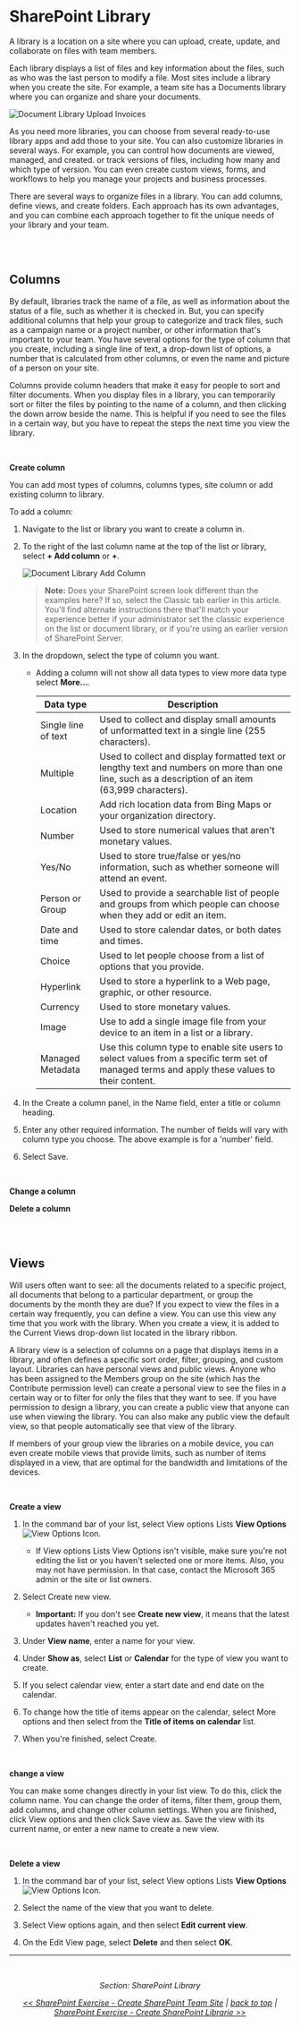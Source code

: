 <a id="top" />

<a id="sharepoint" />

# SharePoint Library

A library is a location on a site where you can upload, create, update, and collaborate on files with team members. 

Each library displays a list of files and key information about the files, such as who was the last person to modify a file. Most sites include a library when you create the site. For example, a team site has a Documents library where you can organize and share your documents.

![Document Library Upload Invoices](https://www.rramoscabral.com/training/assets/MSSharePoint/DocumentLibraryUploadInvoices.png)

As you need more libraries, you can choose from several ready-to-use library apps and add those to your site. You can also customize libraries in several ways. For example, you can control how documents are viewed, managed, and created. or track versions of files, including how many and which type of version. You can even create custom views, forms, and workflows to help you manage your projects and business processes.


There are several ways to organize files in a library. You can add columns, define views, and create folders. Each approach has its own advantages, and you can combine each approach together to fit the unique needs of your library and your team.

<br>

<a id="columns" />

<br/>

## Columns

By default, libraries track the name of a file, as well as information about the status of a file, such as whether it is checked in. But, you can specify additional columns that help your group to categorize and track files, such as a campaign name or a project number, or other information that's important to your team. You have several options for the type of column that you create, including a single line of text, a drop-down list of options, a number that is calculated from other columns, or even the name and picture of a person on your site.

Columns provide column headers that make it easy for people to sort and filter documents. When you display files in a library, you can temporarily sort or filter the files by pointing to the name of a column, and then clicking the down arrow beside the name. This is helpful if you need to see the files in a certain way, but you have to repeat the steps the next time you view the library.


<br/>

**Create column**

You can add most types of columns, columns types, site column or add existing column to library.

To add a column:
1. Navigate to the list or library you want to create a column in.
1. To the right of the last column name at the top of the list or library, select **+ Add column** or **+**.

    ![Document Library Add Column](ttps://www.rramoscabral.com/training/assets/MSSharePoint/DocumentLibraryAddColumn.png)


    > **Note:** Does your SharePoint screen look different than the examples here? If so, select the Classic tab earlier in this article. You'll find alternate instructions there that'll match your experience better if your administrator set the classic experience on the list or document library, or if you're using an earlier version of SharePoint Server. 

1. In the dropdown, select the type of column you want.

    - Adding a column will not show all data types to view more data type select **More...**.

        | Data type | Description |
        | --- | --- | 
        | Single line of text | Used to collect and display small amounts of unformatted text in a single line (255 characters). |
        | Multiple | Used to collect and display formatted text or lengthy text and numbers on more than one line, such as a description of an item (63,999 characters).|
        | Location | Add rich location data from Bing Maps or your organization directory. |
        | Number | Used to store numerical values that aren't monetary values.|
        | Yes/No | Used to store true/false or yes/no information, such as whether someone will attend an event.|
        | Person or Group | Used to provide a searchable list of people and groups from which people can choose when they add or edit an item. |
        | Date and time | Used to store calendar dates, or both dates and times. |
        | Choice | Used to let people choose from a list of options that you provide. |
        | Hyperlink | Used to store a hyperlink to a Web page, graphic, or other resource. |
        | Currency | Used to store monetary values.|
        | Image | Use to add a single image file from your device to an item in a list or a library.|
        | Managed Metadata | Use this column type to enable site users to select values from a specific term set of managed terms and apply these values to their content. |

1. In the Create a column panel, in the Name field, enter a title or column heading.

1. Enter any other required information. The number of fields will vary with column type you choose. The above example is for a 'number' field.

1. Select Save.






<br/>

**Change a column**



**Delete a column**






<br>

<a id="views" />

<br/>

## Views

Will users often want to see: all the documents related to a specific project, all documents that belong to a particular department, or group the documents by the month they are due? If you expect to view the files in a certain way frequently, you can define a view. You can use this view any time that you work with the library. When you create a view, it is added to the Current Views drop-down list located in the library ribbon.

A library view is a selection of columns on a page that displays items in a library, and often defines a specific sort order, filter, grouping, and custom layout. Libraries can have personal views and public views. Anyone who has been assigned to the Members group on the site (which has the Contribute permission level) can create a personal view to see the files in a certain way or to filter for only the files that they want to see. If you have permission to design a library, you can create a public view that anyone can use when viewing the library. You can also make any public view the default view, so that people automatically see that view of the library.

If members of your group view the libraries on a mobile device, you can even create mobile views that provide limits, such as number of items displayed in a view, that are optimal for the bandwidth and limitations of the devices.


<br/>



**Create a view**

1. In the command bar of your list, select View options Lists **View Options** ![View Options Icon](https://www.rramoscabral.com/training/assets/MSSharePoint/ViewAllItems.png).

    - If View options Lists View Options isn't visible, make sure you're not editing the list or you haven't selected one or more items. Also, you may not have permission. In that case, contact the Microsoft 365 admin or the site or list owners.

1. Select Create new view.

    - **Important:** If you don't see **Create new view**, it means that the latest updates haven't reached you yet.

1. Under **View name**, enter a name for your view.
1. Under **Show as**, select **List** or **Calendar** for the type of view you want to create.
1. If you select calendar view, enter a start date and end date on the calendar.
1.  To change how the title of items appear on the calendar, select More options and then select from the **Title of items on calendar** list.
1. When you're finished, select Create.

<br/>

**change a view**

You can make some changes directly in your list view. To do this, click the column name. You can change the order of items, filter them, group them, add columns, and change other column settings. When you are finished, click View options and then click Save view as. Save the view with its current name, or enter a new name to create a new view.

<br/>


**Delete a view**

1. In the command bar of your list, select View options Lists **View Options** ![View Options Icon](https://www.rramoscabral.com/training/assets/MSSharePoint/ViewAllItems.png).

1. Select the name of the view that you want to delete.
1. Select View options again, and then select **Edit current view**.
1. On the Edit View page, select **Delete** and then select **OK**.

---

<br/>

<div style="font-style: italic; text-align: center;" markdown="1">

Section: SharePoint Library

[<<  SharePoint Exercise - Create SharePoint Team Site](./SharePointExecCreateSharePointTeamSite.md) | [back to top](#top) | [ SharePoint Exercise - Create SharePoint Librarie  >>](./SharePointExecCreateSharePointLibrary.md)

</div>